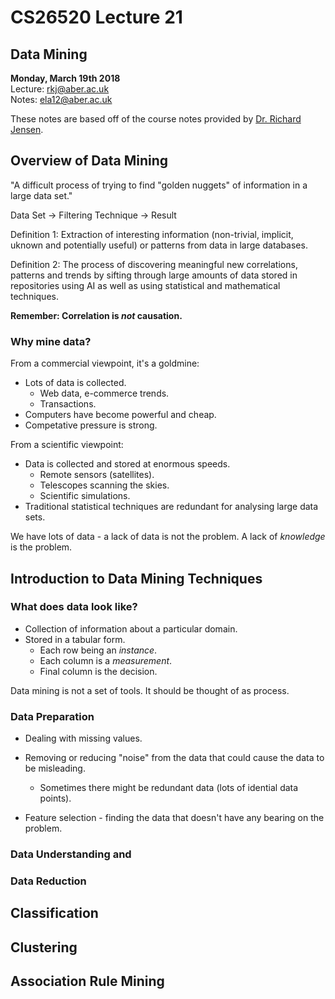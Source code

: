 # CS26520 Lecture 21
## Data Mining
__Monday, March 19th 2018__  
Lecture: rkj@aber.ac.uk   
Notes: ela12@aber.ac.uk  

These notes are based off of the course notes provided by [Dr. Richard Jensen](https://www.aber.ac.uk/en/cs/staff-list/staff_profiles/?staff_id=rkj).

## Overview of Data Mining 

"A difficult process of trying to find "golden nuggets" of information in a large data set." 

Data Set &rightarrow; Filtering Technique &rightarrow; Result 

Definition 1: Extraction of interesting information (non-trivial, implicit, uknown and potentially useful) or patterns from data in large databases.   

Definition 2: The process of discovering meaningful new correlations, patterns and trends by sifting through large amounts of data stored in repositories using AI as well as using statistical and mathematical techniques.

**Remember: Correlation is _not_ causation.**

### Why mine data? 

From a commercial viewpoint, it's a goldmine: 

- Lots of data is collected.
    - Web data, e-commerce trends.
    - Transactions.
- Computers have become powerful and cheap. 
- Competative pressure is strong. 

From a scientific viewpoint:

- Data is collected and stored at enormous speeds.
    - Remote sensors (satellites).
    - Telescopes scanning the skies.
    - Scientific simulations. 
- Traditional statistical techniques are redundant for analysing large data sets. 

We have lots of data - a lack of data is not the problem. A lack of _knowledge_ is the problem. 

## Introduction to Data Mining Techniques 

### What does data look like? 

- Collection of information about a particular domain. 
- Stored in a tabular form.
    - Each row being an _instance_.
    - Each column is a _measurement_.  
    - Final column is the decision. 

Data mining is not a set of tools. It should be thought of as process. 

### Data Preparation 

- Dealing with missing values. 
- Removing or reducing "noise" from the data that could cause the data to be misleading. 
    - Sometimes there might be redundant data (lots of idential data points).

- Feature selection - finding the data that doesn't have any bearing on the problem. 

### Data Understanding and

### Data Reduction 

## Classification 

## Clustering 

## Association Rule Mining 

